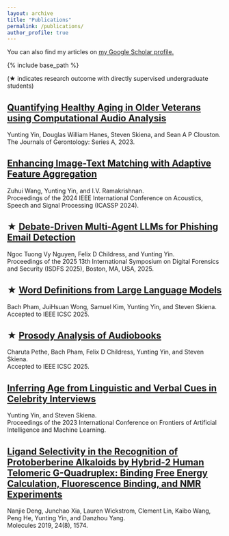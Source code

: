 ```yaml
---
layout: archive
title: "Publications"
permalink: /publications/
author_profile: true
---
```

You can also find my articles on <u><a href="https://scholar.google.com/citations?user=kmLgZRQAAAAJ&hl=en&authuser=2&oi=ao" target="_blank">my Google Scholar profile</a>.</u>

{% include base_path %}

<!--- {% for post in site.publications reversed %} {% include archive-single.html %} {% endfor %} -->

<p>(★ indicates research outcome with directly supervised undergraduate students)</p>

<h2> <a href="https://pubmed.ncbi.nlm.nih.gov/37366320/" target="_blank" rel="noopener noreferrer"> Quantifying Healthy Aging in Older Veterans using Computational Audio Analysis </a></h2>
<p> Yunting Yin, Douglas William Hanes, Steven Skiena, and Sean A P Clouston. <br>
The Journals of Gerontology: Series A, 2023. </p>

<h2> <a href="https://ieeexplore.ieee.org/document/10446913" target="_blank" rel="noopener noreferrer"> Enhancing Image-Text Matching with Adaptive Feature Aggregation </a></h2>
<p> Zuhui Wang, Yunting Yin, and I.V. Ramakrishnan. <br>
Proceedings of the 2024 IEEE International Conference on Acoustics, Speech and Signal Processing (ICASSP 2024). </p>

<!--
<h2> ★ <a href="https://Yinsight.github.io/files/llmdepression.pdf" target="_blank" rel="noopener noreferrer"> Interpretable Depression Detection from Social Media Text Using LLM-Derived Embeddings </a></h2>
<p> Samuel Kim, Oghenemaro Imieye, and Yunting Yin. <br>
Submitted to the IEEE EMBS BHI 2025 Conference. </p>
-->

<h2> ★ <a href="https://ieeexplore.ieee.org/document/11012014" target="_blank" rel="noopener noreferrer"> Debate-Driven Multi-Agent LLMs for Phishing Email Detection </a></h2>
<p> Ngoc Tuong Vy Nguyen, Felix D Childress, and Yunting Yin. <br>
Proceedings of the 2025 13th International Symposium on Digital Forensics and Security (ISDFS 2025), Boston, MA, USA, 2025. </p>

<h2> ★ <a href="https://arxiv.org/abs/2311.06362" target="_blank" rel="noopener noreferrer">Word Definitions from Large Language Models </a></h2>
<p> Bach Pham, JuiHsuan Wong, Samuel Kim, Yunting Yin, and Steven Skiena. <br>
Accepted to IEEE ICSC 2025. </p>

<h2> ★ <a href="https://arxiv.org/abs/2310.06930" target="_blank" rel="noopener noreferrer">Prosody Analysis of Audiobooks </a></h2>
<p> Charuta Pethe, Bach Pham, Felix D Childress, Yunting Yin, and Steven Skiena. <br>
Accepted to IEEE ICSC 2025. </p>

<h2> <a href="https://dl.acm.org/doi/10.1145/3616901.3616902" target="_blank" rel="noopener noreferrer"> Inferring Age from Linguistic and Verbal Cues in Celebrity Interviews </a></h2>
<p> Yunting Yin, and Steven Skiena. <br>
Proceedings of the 2023 International Conference on Frontiers of Artificial Intelligence and Machine Learning. </p>

<h2> <a href="https://pubmed.ncbi.nlm.nih.gov/31010072/" target="_blank" rel="noopener noreferrer"> Ligand Selectivity in the Recognition of Protoberberine Alkaloids by Hybrid-2 Human Telomeric G-Quadruplex: Binding Free Energy Calculation, Fluorescence Binding, and NMR Experiments </a></h2>
<p> Nanjie Deng, Junchao Xia, Lauren Wickstrom, Clement Lin, Kaibo Wang, Peng He, Yunting Yin, and Danzhou Yang. <br>
Molecules 2019, 24(8), 1574. </p>
